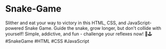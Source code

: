 # Snake-Game
Slither and eat your way to victory in this HTML, CSS, and JavaScript-powered Snake Game. Guide the snake, grow longer, but don't collide with yourself! Simple, addictive, and fun - challenge your reflexes now! 🐍🕹️ #SnakeGame #HTML #CSS #JavaScript
  
